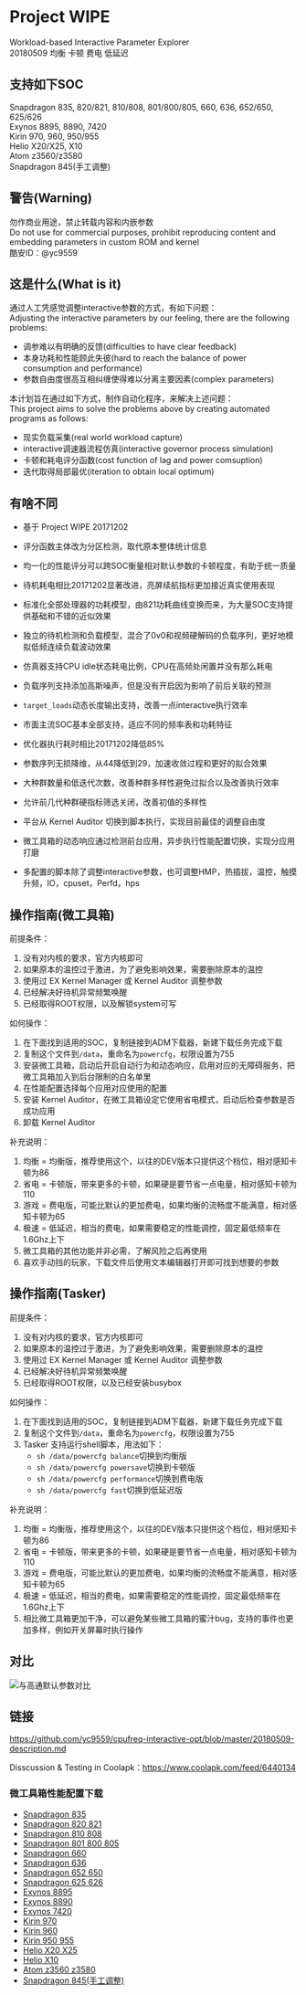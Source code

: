 # Project WIPE

Workload-based Interactive Parameter Explorer  
20180509 均衡 卡顿 费电 低延迟  

## 支持如下SOC

Snapdragon 835, 820/821, 810/808, 801/800/805, 660, 636, 652/650, 625/626  
Exynos 8895, 8890, 7420  
Kirin 970, 960, 950/955  
Helio X20/X25, X10  
Atom z3560/z3580  
Snapdragon 845(手工调整)

## 警告(Warning)

勿作商业用途，禁止转载内容和内嵌参数  
Do not use for commercial purposes, prohibit reproducing content and embedding parameters in custom ROM and kernel  
酷安ID：@yc9559  

## 这是什么(What is it)

通过人工凭感觉调整interactive参数的方式，有如下问题：  
Adjusting the interactive parameters by our feeling, there are the following problems:  

- 调参难以有明确的反馈(difficulties to have clear feedback)
- 本身功耗和性能顾此失彼(hard to reach the balance of power consumption and performance)
- 参数自由度很高互相纠缠使得难以分离主要因素(complex parameters)

本计划旨在通过如下方式，制作自动化程序，来解决上述问题：  
This project aims to solve the problems above by creating automated programs as follows:  

- 现实负载采集(real world workload capture)
- interactive调速器流程仿真(interactive governor process simulation)
- 卡顿和耗电评分函数(cost function of lag and power comsuption)
- 迭代取得局部最优(iteration to obtain local optimum)

## 有啥不同

- 基于 Project WIPE 20171202
- 评分函数主体改为分区检测，取代原本整体统计信息
- 均一化的性能评分可以跨SOC衡量相对默认参数的卡顿程度，有助于统一质量

- 待机耗电相比20171202显著改进，亮屏续航指标更加接近真实使用表现
- 标准化全部处理器的功耗模型，由821功耗曲线变换而来，为大量SOC支持提供基础和不错的近似效果
- 独立的待机检测和负载模型，混合了0v0和视频硬解码的负载序列，更好地模拟低频连续负载波动效果
- 仿真器支持CPU idle状态耗电比例，CPU在高频处闲置并没有那么耗电

- 负载序列支持添加高斯噪声，但是没有开启因为影响了前后关联的预测
- `target_loads`动态长度输出支持，改善一点interactive执行效率
- 市面主流SOC基本全部支持，适应不同的频率表和功耗特征

- 优化器执行耗时相比20171202降低85%
- 参数序列无损降维，从44降低到29，加速收敛过程和更好的拟合效果
- 大种群数量和低迭代次数，改善种群多样性避免过拟合以及改善执行效率
- 允许前几代种群硬指标筛选关闭，改善初值的多样性

- 平台从 Kernel Auditor 切换到脚本执行，实现目前最佳的调整自由度
- 微工具箱的动态响应通过检测前台应用，异步执行性能配置切换，实现分应用打磨
- 多配置的脚本除了调整interactive参数，也可调整HMP，热插拔，温控，触摸升频，IO，cpuset，Perfd，hps

## 操作指南(微工具箱)

前提条件：

1. 没有对内核的要求，官方内核即可
2. 如果原本的温控过于激进，为了避免影响效果，需要删除原本的温控
3. 使用过 EX Kernel Manager 或 Kernel Auditor 调整参数
4. 已经解决好待机异常频繁唤醒
5. 已经取得ROOT权限，以及解锁system可写

如何操作：

1. 在下面找到适用的SOC，复制链接到ADM下载器，新建下载任务完成下载
2. 复制这个文件到`/data`，重命名为`powercfg`，权限设置为755
3. 安装微工具箱，启动后开启自动行为和动态响应，启用对应的无障碍服务，把微工具箱加入到后台限制的白名单里
4. 在性能配置选择每个应用对应使用的配置
5. 安装 Kernel Auditor，在微工具箱设定它使用省电模式，启动后检查参数是否成功应用
6. 卸载 Kernel Auditor

补充说明：

1. 均衡 = 均衡版，推荐使用这个，以往的DEV版本只提供这个档位，相对感知卡顿为86
2. 省电 = 卡顿版，带来更多的卡顿，如果硬是要节省一点电量，相对感知卡顿为110
3. 游戏 = 费电版，可能比默认的更加费电，如果均衡的流畅度不能满意，相对感知卡顿为65
4. 极速 = 低延迟，相当的费电，如果需要稳定的性能调控，固定最低频率在1.6Ghz上下
5. 微工具箱的其他功能并非必需，了解风险之后再使用
6. 喜欢手动挡的玩家，下载文件后使用文本编辑器打开即可找到想要的参数

## 操作指南(Tasker)

前提条件：

1. 没有对内核的要求，官方内核即可
2. 如果原本的温控过于激进，为了避免影响效果，需要删除原本的温控
3. 使用过 EX Kernel Manager 或 Kernel Auditor 调整参数
4. 已经解决好待机异常频繁唤醒
5. 已经取得ROOT权限，以及已经安装busybox

如何操作：

1. 在下面找到适用的SOC，复制链接到ADM下载器，新建下载任务完成下载
2. 复制这个文件到`/data`，重命名为`powercfg`，权限设置为755
3. Tasker 支持运行shell脚本，用法如下：
    - `sh /data/powercfg balance`切换到均衡版
    - `sh /data/powercfg powersave`切换到卡顿版
    - `sh /data/powercfg performance`切换到费电版
    - `sh /data/powercfg fast`切换到低延迟版

补充说明：

1. 均衡 = 均衡版，推荐使用这个，以往的DEV版本只提供这个档位，相对感知卡顿为86
2. 省电 = 卡顿版，带来更多的卡顿，如果硬是要节省一点电量，相对感知卡顿为110
3. 游戏 = 费电版，可能比默认的更加费电，如果均衡的流畅度不能满意，相对感知卡顿为65
4. 极速 = 低延迟，相当的费电，如果需要稳定的性能调控，固定最低频率在1.6Ghz上下
5. 相比微工具箱更加干净，可以避免某些微工具箱的蜜汁bug，支持的事件也更加多样，例如开关屏幕时执行操作

## 对比

![与高通默认参数对比](https://github.com/yc9559/cpufreq-interactive-opt/raw/master/src/20180509.png)

## 链接

https://github.com/yc9559/cpufreq-interactive-opt/blob/master/20180509-description.md  

Disscussion & Testing in Coolapk：https://www.coolapk.com/feed/6440134  

### 微工具箱性能配置下载

- [Snapdragon 835](https://github.com/yc9559/cpufreq-interactive-opt/raw/master/vtools-powercfg/20180509/sd_835/powercfg.apk)
- [Snapdragon 820 821](https://github.com/yc9559/cpufreq-interactive-opt/raw/master/vtools-powercfg/20180509/sd_820_821/powercfg.apk)
- [Snapdragon 810 808](https://github.com/yc9559/cpufreq-interactive-opt/raw/master/vtools-powercfg/20180509/sd_810_808/powercfg.apk)
- [Snapdragon 801 800 805](https://github.com/yc9559/cpufreq-interactive-opt/raw/master/vtools-powercfg/20180509/sd_801_800_805/powercfg.apk)
- [Snapdragon 660](https://github.com/yc9559/cpufreq-interactive-opt/raw/master/vtools-powercfg/20180509/sd_660/powercfg.apk)
- [Snapdragon 636](https://github.com/yc9559/cpufreq-interactive-opt/raw/master/vtools-powercfg/20180509/sd_660/powercfg.apk)
- [Snapdragon 652 650](https://github.com/yc9559/cpufreq-interactive-opt/raw/master/vtools-powercfg/20180509/sd_652_650/powercfg.apk)
- [Snapdragon 625 626](https://github.com/yc9559/cpufreq-interactive-opt/raw/master/vtools-powercfg/20180509/sd_625_626/powercfg.apk)
- [Exynos 8895](https://github.com/yc9559/cpufreq-interactive-opt/raw/master/vtools-powercfg/20180509/exynos_8895/powercfg.apk)
- [Exynos 8890](https://github.com/yc9559/cpufreq-interactive-opt/raw/master/vtools-powercfg/20180509/exynos_8890/powercfg.apk)
- [Exynos 7420](https://github.com/yc9559/cpufreq-interactive-opt/raw/master/vtools-powercfg/20180509/exynos_7420/powercfg.apk)
- [Kirin 970](https://github.com/yc9559/cpufreq-interactive-opt/raw/master/vtools-powercfg/20180509/kirin_970/powercfg.apk)
- [Kirin 960](https://github.com/yc9559/cpufreq-interactive-opt/raw/master/vtools-powercfg/20180509/kirin_960/powercfg.apk)
- [Kirin 950 955](https://github.com/yc9559/cpufreq-interactive-opt/raw/master/vtools-powercfg/20180509/kirin_950_955/powercfg.apk)
- [Helio X20 X25](https://github.com/yc9559/cpufreq-interactive-opt/raw/master/vtools-powercfg/20180509/helio_x20_x25/powercfg.apk)
- [Helio X10](https://github.com/yc9559/cpufreq-interactive-opt/raw/master/vtools-powercfg/20180509/helio_x10/powercfg.apk)
- [Atom z3560 z3580](https://github.com/yc9559/cpufreq-interactive-opt/raw/master/vtools-powercfg/20180509/atom_z3560_z3580/powercfg.apk)
- [Snapdragon 845(手工调整)](https://github.com/yc9559/cpufreq-interactive-opt/raw/master/vtools-powercfg/20180509/sd_845/powercfg.apk)
